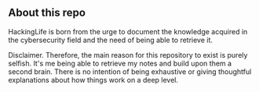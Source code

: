 ## About this repo

HackingLife is born from the urge to document the knowledge acquired in the cybersecurity field and the need of being able to retrieve it.

Disclaimer. Therefore, the main reason for this repository to exist is purely selfish. It's me being able to retrieve my notes and build upon them a second brain. There is no intention of being exhaustive or giving thoughtful explanations about how things work on a deep level.
